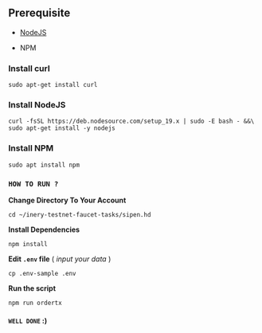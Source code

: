 ## Prerequisite

- [NodeJS](https://nodejs.org/en/)

- NPM


### Install curl
```console 
sudo apt-get install curl
```

### Install NodeJS
```console
curl -fsSL https://deb.nodesource.com/setup_19.x | sudo -E bash - &&\
sudo apt-get install -y nodejs
```

### Install NPM
```console
sudo apt install npm
```


### `HOW TO RUN ?`

**Change Directory To Your Account**

```console
cd ~/inery-testnet-faucet-tasks/sipen.hd
```


**Install Dependencies**

```console
npm install
``` 

**Edit `.env` file** ( *input your data* )
```console
cp .env-sample .env
```


**Run the script**

```console
npm run ordertx
```

#### `WELL DONE` :) ####
